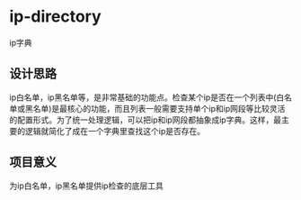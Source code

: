# ip-directory
ip字典

## 设计思路
ip白名单，ip黑名单等，是非常基础的功能点。检查某个ip是否在一个列表中(白名单或黑名单)是最核心的功能，而且列表一般需要支持单个ip和ip网段等比较灵活的配置形式。为了统一处理逻辑，可以把ip和ip网段都抽象成ip字典。这样，最主要的逻辑就简化了成在一个字典里查找这个ip是否存在。

## 项目意义
为ip白名单，ip黑名单提供ip检查的底层工具
